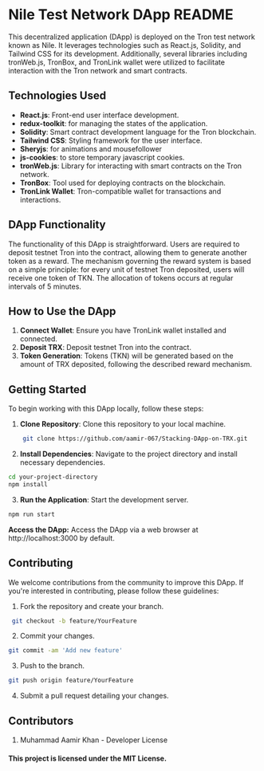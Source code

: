 # Nile Test Network DApp README


This decentralized application (DApp) is deployed on the Tron test network known as Nile. It leverages technologies such as React.js, Solidity, and Tailwind CSS for its development. Additionally, several libraries including tronWeb.js, TronBox, and TronLink wallet were utilized to facilitate interaction with the Tron network and smart contracts.


## Technologies Used

- **React.js**: Front-end user interface development.
- **redux-toolkit**: for managing the states of the application.
- **Solidity**: Smart contract development language for the Tron blockchain.
- **Tailwind CSS**: Styling framework for the user interface.
- **Sheryjs**: for animations and mousefollower
- **js-cookies**: to store temporary javascript cookies.
- **tronWeb.js**: Library for interacting with smart contracts on the Tron network.
- **TronBox**: Tool used for deploying contracts on the blockchain.
- **TronLink Wallet**: Tron-compatible wallet for transactions and interactions.


## DApp Functionality

The functionality of this DApp is straightforward. Users are required to deposit testnet Tron into the contract, allowing them to generate another token as a reward. The mechanism governing the reward system is based on a simple principle: for every unit of testnet Tron deposited, users will receive one token of TKN. The allocation of tokens occurs at regular intervals of 5 minutes.

## How to Use the DApp
1. **Connect Wallet**: Ensure you have TronLink wallet installed and connected.
2. **Deposit TRX**: Deposit testnet Tron into the contract.
3. **Token Generation**: Tokens (TKN) will be generated based on the amount of TRX deposited, following the described reward mechanism.

## Getting Started

To begin working with this DApp locally, follow these steps:

1. **Clone Repository**: Clone this repository to your local machine.
```bash 
    git clone https://github.com/aamir-067/Stacking-DApp-on-TRX.git
```

2. **Install Dependencies**: Navigate to the project directory and install necessary dependencies.
```bash
cd your-project-directory
npm install 
```
3. **Run the Application**: Start the development server.
```bash
npm run start
```
**Access the DApp:** Access the DApp via a web browser at http://localhost:3000 by default.


## Contributing
We welcome contributions from the community to improve this DApp. If you're interested in contributing, please follow these guidelines:

1. Fork the repository and create your branch.
```bash
 git checkout -b feature/YourFeature
 ```
2. Commit your changes.
```bash
git commit -am 'Add new feature'
```

3. Push to the branch.
 ```bash
 git push origin feature/YourFeature
 ```

4. Submit a pull request detailing your changes.


## Contributors

1. Muhammad Aamir Khan - Developer
License

#### This project is licensed under the MIT License.
